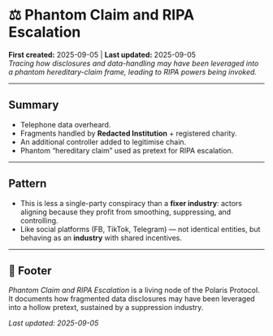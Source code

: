 # ⚖️ Phantom Claim and RIPA Escalation  

**First created:** 2025-09-05 | **Last updated:** 2025-09-05  
*Tracing how disclosures and data-handling may have been leveraged into a phantom hereditary-claim frame, leading to RIPA powers being invoked.*  

---

## Summary  
- Telephone data overheard.  
- Fragments handled by **Redacted Institution** + registered charity.  
- An additional controller added to legitimise chain.  
- Phantom “hereditary claim” used as pretext for RIPA escalation.  

---

## Pattern  
- This is less a single-party conspiracy than a **fixer industry**: actors aligning because they profit from smoothing, suppressing, and controlling.  
- Like social platforms (FB, TikTok, Telegram) — not identical entities, but behaving as an **industry** with shared incentives.  

---

## 🏮 Footer  
*Phantom Claim and RIPA Escalation* is a living node of the Polaris Protocol.  
It documents how fragmented data disclosures may have been leveraged into a hollow pretext, sustained by a suppression industry.  

_Last updated: 2025-09-05_
